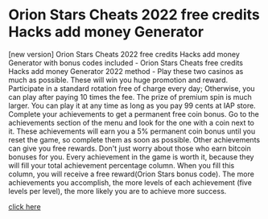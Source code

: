 # Orion Stars Cheats 2022 free credits Hacks add money Generator

[new version] Orion Stars Cheats 2022 free credits Hacks add money Generator with bonus codes included - Orion Stars Cheats free credits Hacks add money Generator 2022 method - Play these two casinos as much as possible. These will win you huge promotion and reward. Participate in a standard rotation free of charge every day; Otherwise, you can play after paying 10 times the fee. The prize of premium spin is much larger. You can play it at any time as long as you pay 99 cents at IAP store. Complete your achievements to get a permanent free coin bonus. Go to the achievements section of the menu and look for the one with a coin next to it. These achievements will earn you a 5% permanent coin bonus until you reset the game, so complete them as soon as possible. Other achievements can give you free rewards. Don't just worry about those who earn bitcoin bonuses for you. Every achievement in the game is worth it, because they will fill your total achievement percentage column. When you fill this column, you will receive a free reward(Orion Stars bonus code). The more achievements you accomplish, the more levels of each achievement (five levels per level), the more likely you are to achieve more success.

[click here](https://yintamod.xyz/orion-stars/)
